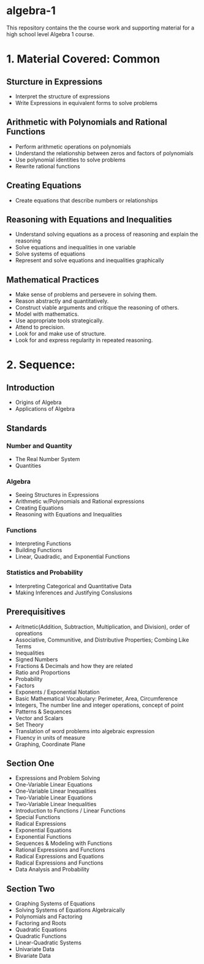 # algebra-1

This repository contains the the course work and supporting material for a high school level Algebra 1 course. 

# 1. Material Covered: Common 

## Sturcture in Expressions
* Interpret the structure of expressions
* Write Expressions in equivalent forms to solve problems

## Arithmetic with Polynomials and Rational Functions

* Perform arithmetic operations on polynomials
* Understand the relationship between zeros and factors of polynomials
* Use polynomial identities to solve problems
* Rewrite rational functions

## Creating Equations

* Create equations that describe numbers or relationships

## Reasoning with Equations and Inequalities

* Understand solving equations as a process of reasoning and explain the reasoning
* Solve equations and inequalities in one variable
* Solve systems of equations
* Represent and solve equations and inequalities graphically

## Mathematical Practices

* Make sense of problems and persevere in solving them.
* Reason abstractly and quantitatively.
* Construct viable arguments and critique the reasoning of others.
* Model with mathematics.
* Use appropriate tools strategically.
* Attend to precision.
* Look for and make use of structure.
* Look for and express regularity in repeated reasoning.

# 2. Sequence: 

## Introduction
* Origins of Algebra
* Applications of Algebra

## Standards
### Number and Quantity
* The Real Number System
* Quantities
### Algebra
* Seeing Structures in Expressions
* Arithmetic w/Polynomials and Rational expressions
* Creating Equations
* Reasoning with Equations and Inequalities
### Functions
* Interpreting Functions
* Building Functions
* Linear, Quadradic, and Exponential Functions
### Statistics and Probability
* Interpreting Categorical and Quantitative Data
* Making Inferences and Justifying Conslusions

## Prerequisitives
* Aritmetic(Addition, Subtraction, Multiplication, and Division), order of opreations
* Associative, Communitive, and Distributive Properties; Combing Like Terms
* Inequalities
* Signed Numbers
* Fractions & Decimals and how they are related
* Ratio and Proportions
* Probability
* Factors
* Exponents / Exponential Notation
* Basic Mathematical Vocabulary: Perimeter, Area, Circumference
* Integers, The number line and integer operations, concept of point
* Patterns & Sequences
* Vector and Scalars
* Set Theory
* Translation of word problems into algebraic expression
* Fluency in units of measure
* Graphing, Coordinate Plane


## Section One
* Expressions and Problem Solving
* One-Variable Linear Equations
* One-Variable Linear Inequalities
* Two-Variable Linear Equations
* Two-Variable Linear Inequalities
* Introduction to Functions / Linear Functions
* Special Functions 
* Radical Expressions
* Exponential Equations
* Exponential Functions
* Sequences & Modeling with Functions
* Rational Expressions and Functions
* Radical Expressions and Equations
* Radical Expressions and Functions
* Data Analysis and Probability

## Section Two
* Graphing Systems of Equations
* Solving Systems of Equations Algebraically
* Polynomials and Factoring
* Factoring and Roots
* Quadratic Equations
* Quadratic Functions
* Linear-Quadratic Systems
* Univariate Data
* Bivariate Data


